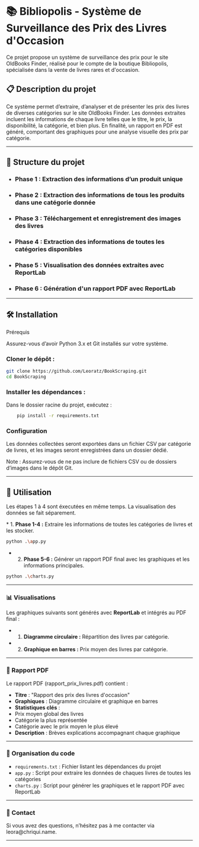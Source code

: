 # 📚 Bibliopolis - Système de Surveillance des Prix des Livres d'Occasion

Ce projet propose un système de surveillance des prix pour le site OldBooks Finder, réalisé pour le compte de la boutique Bibliopolis, spécialisée dans la vente de livres rares et d'occasion.

## 📋 Description du projet
<p>
Ce système permet d’extraire, d’analyser et de présenter les prix des livres de diverses catégories sur le site OldBooks Finder. Les données extraites incluent les informations de chaque livre telles que le titre, le prix, la disponibilité, la catégorie, et bien plus. En finalité, un rapport en PDF est généré, comportant des graphiques pour une analyse visuelle des prix par catégorie.
</p>
<hr>

## 🧩 Structure du projet

* ### Phase 1 : Extraction des informations d’un produit unique
* ### Phase 2 : Extraction des informations de tous les produits dans une catégorie donnée
* ### Phase 3 : Téléchargement et enregistrement des images des livres
* ### Phase 4 : Extraction des informations de toutes les catégories disponibles
* ### Phase 5 : Visualisation des données extraites avec <strong> ReportLab </strong>
* ### Phase 6 : Génération d'un rapport PDF avec <strong> ReportLab </strong>

<hr>

## 🛠️ Installation
Prérequis
<p>
Assurez-vous d’avoir Python 3.x et Git installés sur votre système.
</p>

### Cloner le dépôt :

````bash
git clone https://github.com/Leoratz/BookScraping.git
cd BookScraping
````

### Installer les dépendances :

Dans le dossier racine du projet, exécutez :
````bash
    pip install -r requirements.txt
````
### Configuration

<p>Les données collectées seront exportées dans un fichier CSV par catégorie de livres, et les images seront enregistrées dans un dossier dédié.</p>
<p>Note : Assurez-vous de ne pas inclure de fichiers CSV ou de dossiers d’images dans le dépôt Git.</p>

<hr>

## 🚀 Utilisation

<p>Les étapes 1 à 4 sont éxecutées en même temps. La visualisation des données se fait séparement.</p>
* 1. <strong>Phase 1-4 :</strong> Extraire les informations de toutes les catégories de livres et les stocker.

````bash
python .\app.py
````

* 2. <strong>Phase 5-6 :</strong> Générer un rapport PDF final avec les graphiques et les informations principales.

````bash
python .\charts.py
````
<hr>

### 📊 Visualisations

<p>Les graphiques suivants sont générés avec <strong>ReportLab</strong> et intégrés au PDF final :</p>

* 1. <strong>Diagramme circulaire :</strong> Répartition des livres par catégorie.
* 2. <strong>Graphique en barres :</strong> Prix moyen des livres par catégorie.

<hr>

### 📝 Rapport PDF
<p>Le rapport PDF (rapport_prix_livres.pdf) contient :</p>

* <strong>Titre</strong> : "Rapport des prix des livres d'occasion"
* <strong>Graphiques</strong> : Diagramme circulaire et graphique en barres
* <strong>Statistiques clés</strong> :
* Prix moyen global des livres
* Catégorie la plus représentée
* Catégorie avec le prix moyen le plus élevé
* <strong>Description</strong> : Brèves explications accompagnant chaque graphique

<hr>

### 📂 Organisation du code

* ````requirements.txt```` : Fichier listant les dépendances du projet
* ````app.py```` : Script pour extraire les données de chaques livres de toutes les catégories
* ````charts.py```` : Script pour générer les graphiques et le rapport PDF avec ReportLab

<hr>

### 📧 Contact

<p>Si vous avez des questions, n’hésitez pas à me contacter via leora@chriqui.name.</p>

<hr>
